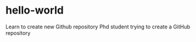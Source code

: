 # hello-world
Learn to create new Github repository
Phd student trying to create a GitHub repository
